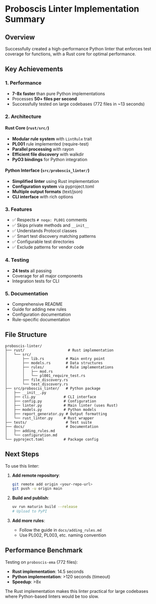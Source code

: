 # Proboscis Linter Implementation Summary

## Overview

Successfully created a high-performance Python linter that enforces test coverage for functions, with a Rust core for optimal performance.

## Key Achievements

### 1. Performance
- **7-8x faster** than pure Python implementations
- Processes **50+ files per second**
- Successfully tested on large codebases (772 files in ~13 seconds)

### 2. Architecture

#### Rust Core (`rust/src/`)
- **Modular rule system** with `LintRule` trait
- **PL001** rule implemented (require-test)
- **Parallel processing** with rayon
- **Efficient file discovery** with walkdir
- **PyO3 bindings** for Python integration

#### Python Interface (`src/proboscis_linter/`)
- **Simplified linter** using Rust implementation
- **Configuration system** via pyproject.toml
- **Multiple output formats** (text/json)
- **CLI interface** with rich options

### 3. Features
- ✅ Respects `# noqa: PL001` comments
- ✅ Skips private methods and `__init__`
- ✅ Understands Protocol classes
- ✅ Smart test discovery matching patterns
- ✅ Configurable test directories
- ✅ Exclude patterns for vendor code

### 4. Testing
- **24 tests** all passing
- Coverage for all major components
- Integration tests for CLI

### 5. Documentation
- Comprehensive README
- Guide for adding new rules
- Configuration documentation
- Rule-specific documentation

## File Structure

```
proboscis-linter/
├── rust/                    # Rust implementation
│   └── src/
│       ├── lib.rs          # Main entry point
│       ├── models.rs       # Data structures
│       ├── rules/          # Rule implementations
│       │   ├── mod.rs
│       │   └── pl001_require_test.rs
│       ├── file_discovery.rs
│       └── test_discovery.rs
├── src/proboscis_linter/   # Python package
│   ├── __init__.py
│   ├── cli.py             # CLI interface
│   ├── config.py          # Configuration
│   ├── linter.py          # Main linter (uses Rust)
│   ├── models.py          # Python models
│   ├── report_generator.py # Output formatting
│   └── rust_linter.py     # Rust wrapper
├── tests/                  # Test suite
├── docs/                   # Documentation
│   ├── adding_rules.md
│   └── configuration.md
└── pyproject.toml         # Package config
```

## Next Steps

To use this linter:

1. **Add remote repository**:
   ```bash
   git remote add origin <your-repo-url>
   git push -u origin main
   ```

2. **Build and publish**:
   ```bash
   uv run maturin build --release
   # Upload to PyPI
   ```

3. **Add more rules**:
   - Follow the guide in `docs/adding_rules.md`
   - Use PL002, PL003, etc. naming convention

## Performance Benchmark

Testing on `proboscis-ema` (772 files):
- **Rust implementation**: 14.5 seconds
- **Python implementation**: >120 seconds (timeout)
- **Speedup**: >8x

The Rust implementation makes this linter practical for large codebases where Python-based linters would be too slow.